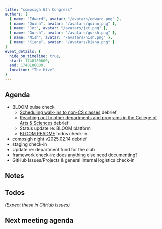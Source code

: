 ```yaml
---
title: "compsigh 6th Congress"
authors: [
  { name: "Edward", avatar: "/avatars/edward.png" },
  { name: "Quinn", avatar: "/avatars/quinn.png" },
  { name: "Jet", avatar: "/avatars/jet.png" },
  { name: "Gursh", avatar: "/avatars/gursh.png" },
  { name: "Nish", avatar: "/avatars/nish.png" },
  { name: "Kiana", avatar: "/avatars/kiana.png" }
]
event_details: {
  hide_on_timeline: true,
  start: 1740180600,
  end: 1740186000,
  location: "The Hive"
}
---
```


## Agenda

- BLOOM pulse check
  - [Scheduling walk-ins to non-CS classes](https://github.com/compsigh/compsigh/issues/34) debrief
  - [Reaching out to other departments and programs in the College of Arts & Sciences](https://github.com/compsigh/compsigh/issues/33) debrief
  - Status update re: BLOOM platform
  - [BLOOM README](https://github.com/compsigh/compsigh/blob/main/events/BLOOM/README.md) todos check-in
- compsigh night v2025.02.14 debrief
- staging check-in
- Update re: department fund for the club
- framework check-in: does anything else need documenting?
- GitHub Issues/Projects & general internal logistics check-in

## Notes

## Todos

*(Expect these in GitHub Issues)*

## Next meeting agenda
